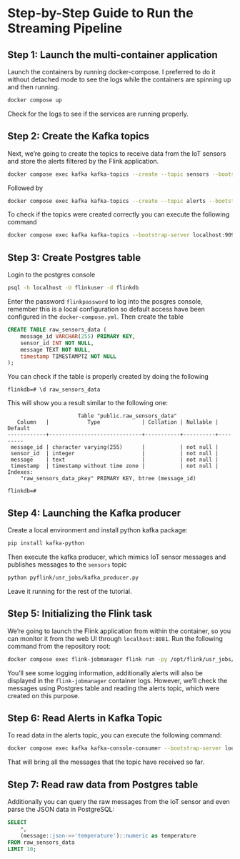 # Step-by-Step Guide to Run the Streaming Pipeline
## Step 1: Launch the multi-container application

Launch the containers by running docker-compose. I preferred to do it without detached mode to see the logs while the containers are spinning up and then running.

```bash
docker compose up
```

Check for the logs to see if the services are running properly.

## Step 2: Create the Kafka topics
Next, we’re going to create the topics to receive data from the IoT sensors and store the alerts filtered by the Flink application.

```bash
docker compose exec kafka kafka-topics --create --topic sensors --bootstrap-server localhost:9092 --partitions 1 --replication-factor 1
```
Followed by

```bash
docker compose exec kafka kafka-topics --create --topic alerts --bootstrap-server localhost:9092 --partitions 1 --replication-factor 1
```

To check if the topics were created correctly you can execute the following command

```bash
docker compose exec kafka kafka-topics --bootstrap-server localhost:9092 --list
```
## Step 3: Create Postgres table
Login to the postgres console

```bash
psql -h localhost -U flinkuser -d flinkdb
```

Enter the password `flinkpassword` to log into the posgres console, remember this is a local configuration so default access have been configured in the `docker-compose.yml`. Then create the table

```sql
CREATE TABLE raw_sensors_data (
	message_id VARCHAR(255) PRIMARY KEY,
	sensor_id INT NOT NULL,
	message TEXT NOT NULL,
	timestamp TIMESTAMPTZ NOT NULL
);
```

You can check if the table is properly created by doing the following

```
flinkdb=# \d raw_sensors_data
```
This will show you a result similar to the following one:

```
                      Table "public.raw_sensors_data"
   Column   |            Type             | Collation | Nullable | Default
------------+-----------------------------+-----------+----------+---------
 message_id | character varying(255)      |           | not null |
 sensor_id  | integer                     |           | not null |
 message    | text                        |           | not null |
 timestamp  | timestamp without time zone |           | not null |
Indexes:
    "raw_sensors_data_pkey" PRIMARY KEY, btree (message_id)

flinkdb=#
```
## Step 4: Launching the Kafka producer
Create a local environment and install python kafka package:

```bash
pip install kafka-python
```
Then execute the kafka producer, which mimics IoT sensor messages and publishes messages to the `sensors` topic

```bash
python pyflink/usr_jobs/kafka_producer.py
```

Leave it running for the rest of the tutorial.

## Step 5: Initializing the Flink task
We’re going to launch the Flink application from within the container, so you can monitor it from the web UI through `localhost:8081`. Run the following command from the repository root:

```bash
docker compose exec flink-jobmanager flink run -py /opt/flink/usr_jobs/postgres_sink.py
```

You’ll see some logging information, additionally alerts will also be displayed in the `flink-jobmanager` container logs. However, we’ll check the messages using Postgres table and reading the alerts topic, which were created on this purpose.

## Step 6: Read Alerts in Kafka Topic
To read data in the alerts topic, you can execute the following command:

```bash
docker compose exec kafka kafka-console-consumer --bootstrap-server localhost:9092 --topic alerts --from-beginning
```

That will bring all the messages that the topic have received so far.

## Step 7: Read raw data from Postgres table

Additionally you can query the raw messages from the IoT sensor and even parse the JSON data in PostgreSQL:

```sql
SELECT
    *,
    (message::json->>'temperature')::numeric as temperature
FROM raw_sensors_data
LIMIT 10;
```
